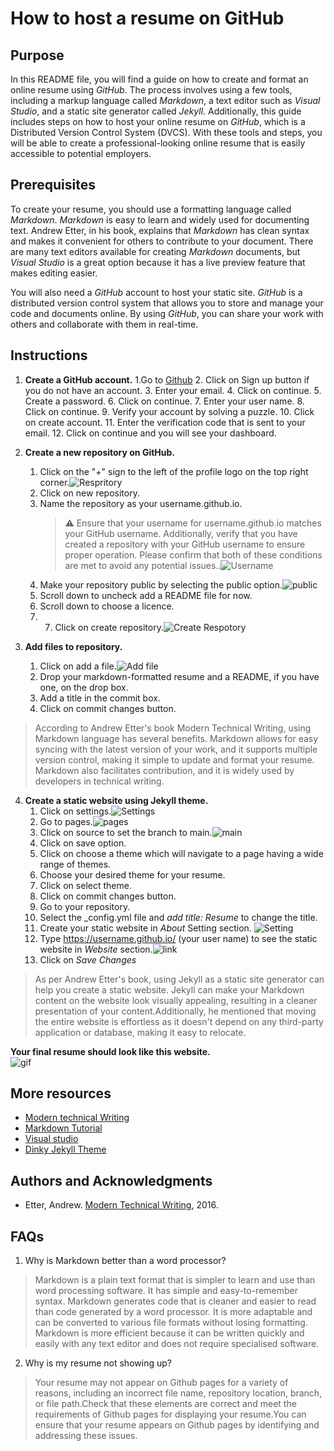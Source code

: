 How to host a resume on GitHub
===

Purpose
---
In this README file, you will find a guide on how to create and format an online resume using *GitHub*. The process involves using a few tools, including a markup language called *Markdown*, a text editor such as *Visual Studio*, and a static site generator called *Jekyll*. Additionally, this guide includes steps on how to host your online resume on *GitHub*, which is a Distributed Version Control System (DVCS). With these tools and steps, you will be able to create a professional-looking online resume that is easily accessible to potential employers.

Prerequisites
---
To create your resume, you should use a formatting language called *Markdown*. *Markdown* is easy to learn and widely used for documenting text. Andrew Etter, in his book, explains that *Markdown* has clean syntax and makes it convenient for others to contribute to your document. There are many text editors available for creating *Markdown* documents, but *Visual Studio* is a great option because it has a live preview feature that makes editing easier.

You will also need a *GitHub* account to host your static site. *GitHub* is a distributed version control system that allows you to store and manage your code and documents online. By using *GitHub*, you can share your work with others and collaborate with them in real-time.

Instructions
---
1. **Create a GitHub account.**
    1.Go to [Github](https://github.com/)
    2. Click on Sign up button if you do not have an account.
    3. Enter your email.
    4. Click on continue.
    5. Create a password.
    6. Click on continue.
    7. Enter your user name.
    8. Click on continue.
    9. Verify your account by solving a puzzle.
    10. Click on create account.
    11. Enter the verification code that is sent to your email.
    12. Click on continue and you will see your dashboard.
2. **Create a new repository on GitHub.**
    1. Click on the "*+*" sign to the left of the profile logo on the top right corner.![Respritory](https://github.com/Rafia0388/Rafia0388.github.io/blob/main/Images/NewRes.png)
    2. Click on new repository.
    3. Name the repository as your username.github.io.
        > :warning: Ensure that your username for username.github.io matches your GitHub username. Additionally, verify that you have created a repository with your GitHub username to ensure proper operation. Please confirm that both of these conditions are met to avoid any potential issues..![Username](https://github.com/Rafia0388/Rafia0388.github.io/blob/main/Images/username.png)
    4. Make your repository public by selecting the public option.![public](https://github.com/Rafia0388/Rafia0388.github.io/blob/main/Public.png)
    5. Scroll down to uncheck add a README file for now.
    6. Scroll down to choose a licence.
    7. 7. Click on create repository.![Create Respotory](https://github.com/Rafia0388/Rafia0388.github.io/blob/main/Images/CreateRes.png)

3. **Add files to repository.**
    1. Click on add a file.![Add file](https://github.com/Rafia0388/Rafia0388.github.io/blob/main/Images/Upload%20file.png)
    2. Drop your markdown-formatted resume and a README, if you have one, on the drop box.
    3. Add a title in the commit box.
    4. Click on commit changes button.
> According to Andrew Etter's book Modern Technical Writing, using Markdown language has several benefits. Markdown allows for easy syncing with the latest version of your work, and it supports multiple version control, making it simple to update and format your resume. Markdown also facilitates contribution, and it is widely used by developers in technical writing.


4. **Create a static website using Jekyll theme.**
    1. Click on settings.![Settings](https://github.com/Rafia0388/Rafia0388.github.io/blob/main/Images/Settings.png)
    2. Go to pages.![pages](https://github.com/Rafia0388/Rafia0388.github.io/blob/main/Images/Pages.png)
    3. Click on source to set the branch to main.![main](https://github.com/Rafia0388/Rafia0388.github.io/blob/main/Images/Main.png)
    4. Click on save option.
    5. Click on choose a theme which will navigate to a page having a wide range of themes. 
    6. Choose your desired theme for your resume.
    7. Click on select theme. 
    8. Click on commit changes button.
    9. Go to your repository.
    10. Select the _config.yml file and *add title: Resume* to change the title.
    12. Create your static website in *About* Setting section. ![Setting](https://github.com/Rafia0388/Rafia0388.github.io/blob/main/Images/Settings.png)
    13. Type https://username.github.io/ (your user name) to see the static website in *Website* section.![link](https://github.com/Rafia0388/Rafia0388.github.io/blob/main/Images/Website.png)
    14. Click on *Save Changes*
> As per Andrew Etter's book, using Jekyll as a static site generator can help you create a static website. Jekyll can make your Markdown content on the website look visually appealing, resulting in a cleaner presentation of your content.Additionally, he mentioned that moving the entire website is effortless as it doesn't depend on any third-party application or database, making it easy to relocate.

**Your final resume should look like this website.**\
![gif](https://media.giphy.com/media/v1.Y2lkPTc5MGI3NjExZjcxNjRlZTE3ZGE5NjQ5NmY0Mjg3YjM1MGJkNTc0YzExNDk2MjcxOSZjdD1n/9JGpK1nSceWLDzEVod/giphy.gif)

More resources
---
* [Modern technical Writing](https://www.amazon.ca/Modern-Technical-Writing-Introduction-Documentation-ebook/dp/B01A2QL9SS)
* [Markdown Tutorial](https://www.markdownguide.org/basic-syntax/)
* [Visual studio](https://code.visualstudio.com/docs/languages/markdown)
* [Dinky Jekyll Theme](https://pages-themes.github.io/dinky/)

Authors and Acknowledgments
---
* Etter, Andrew. [Modern Technical Writing](https://www.amazon.ca/Modern-Technical-Writing-Introduction-Documentation-ebook/dp/B01A2QL9SS), 2016.


FAQs
---
1. Why is Markdown better than a word processor?
> Markdown is a plain text format that is simpler to learn and use than word processing software. It has simple and easy-to-remember syntax. Markdown generates code that is cleaner and easier to read than code generated by a word processor. It is more adaptable and can be converted to various file formats without losing formatting. Markdown is more efficient because it can be written quickly and easily with any text editor and does not require specialised software. 
2. Why is my resume not showing up?
> Your resume may not appear on Github pages for a variety of reasons, including an incorrect file name, repository location, branch, or file path.Check that these elements are correct and meet the requirements of Github pages for displaying your resume.You can ensure that your resume appears on Github pages by identifying and addressing these issues.
